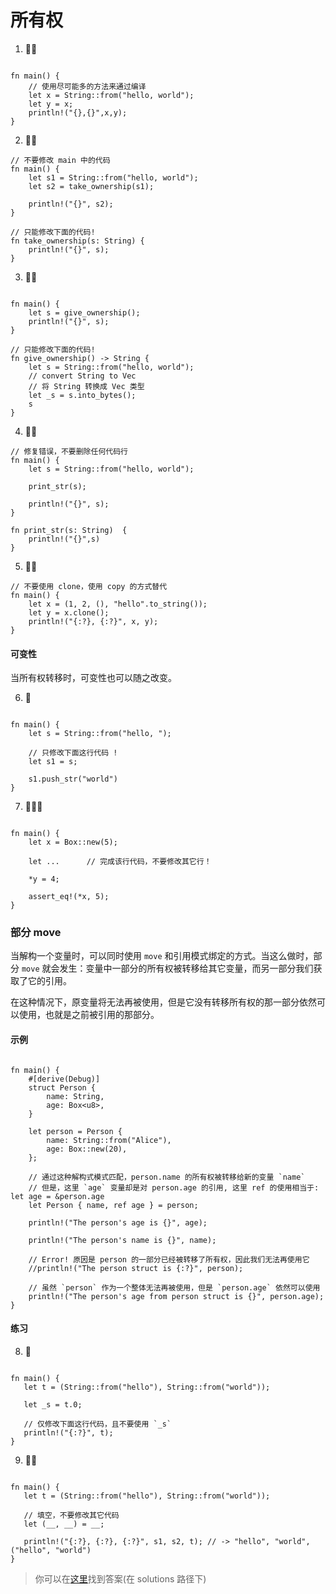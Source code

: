 # 所有权

1. 🌟🌟

```rust,editable

fn main() {
    // 使用尽可能多的方法来通过编译
    let x = String::from("hello, world");
    let y = x;
    println!("{},{}",x,y);
}
```

2. 🌟🌟

```rust,editable
// 不要修改 main 中的代码
fn main() {
    let s1 = String::from("hello, world");
    let s2 = take_ownership(s1);

    println!("{}", s2);
}

// 只能修改下面的代码!
fn take_ownership(s: String) {
    println!("{}", s);
}
```

3. 🌟🌟

```rust,editable

fn main() {
    let s = give_ownership();
    println!("{}", s);
}

// 只能修改下面的代码!
fn give_ownership() -> String {
    let s = String::from("hello, world");
    // convert String to Vec
    // 将 String 转换成 Vec 类型
    let _s = s.into_bytes();
    s
}
```

4. 🌟🌟

```rust,editable
// 修复错误，不要删除任何代码行
fn main() {
    let s = String::from("hello, world");

    print_str(s);

    println!("{}", s);
}

fn print_str(s: String)  {
    println!("{}",s)
}
```

5. 🌟🌟

```rust,editable
// 不要使用 clone，使用 copy 的方式替代
fn main() {
    let x = (1, 2, (), "hello".to_string());
    let y = x.clone();
    println!("{:?}, {:?}", x, y);
}
```

#### 可变性

当所有权转移时，可变性也可以随之改变。

6. 🌟

```rust,editable

fn main() {
    let s = String::from("hello, ");

    // 只修改下面这行代码 !
    let s1 = s;

    s1.push_str("world")
}
```

7. 🌟🌟🌟

```rust,editable

fn main() {
    let x = Box::new(5);

    let ...      // 完成该行代码，不要修改其它行！

    *y = 4;

    assert_eq!(*x, 5);
}
```

### 部分 move

当解构一个变量时，可以同时使用 `move` 和引用模式绑定的方式。当这么做时，部分 `move` 就会发生：变量中一部分的所有权被转移给其它变量，而另一部分我们获取了它的引用。

在这种情况下，原变量将无法再被使用，但是它没有转移所有权的那一部分依然可以使用，也就是之前被引用的那部分。

#### 示例

```rust,editable

fn main() {
    #[derive(Debug)]
    struct Person {
        name: String,
        age: Box<u8>,
    }

    let person = Person {
        name: String::from("Alice"),
        age: Box::new(20),
    };

    // 通过这种解构式模式匹配，person.name 的所有权被转移给新的变量 `name`
    // 但是，这里 `age` 变量却是对 person.age 的引用, 这里 ref 的使用相当于: let age = &person.age
    let Person { name, ref age } = person;

    println!("The person's age is {}", age);

    println!("The person's name is {}", name);

    // Error! 原因是 person 的一部分已经被转移了所有权，因此我们无法再使用它
    //println!("The person struct is {:?}", person);

    // 虽然 `person` 作为一个整体无法再被使用，但是 `person.age` 依然可以使用
    println!("The person's age from person struct is {}", person.age);
}
```

#### 练习

8. 🌟

```rust,editable

fn main() {
   let t = (String::from("hello"), String::from("world"));

   let _s = t.0;

   // 仅修改下面这行代码，且不要使用 `_s`
   println!("{:?}", t);
}
```

9. 🌟🌟

```rust,editable

fn main() {
   let t = (String::from("hello"), String::from("world"));

   // 填空，不要修改其它代码
   let (__, __) = __;

   println!("{:?}, {:?}, {:?}", s1, s2, t); // -> "hello", "world", ("hello", "world")
}
```

> 你可以在[这里](https://github.com/sunface/rust-by-practice/blob/master/solutions/ownership/ownership.md)找到答案(在 solutions 路径下)
